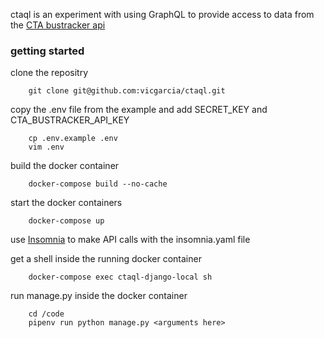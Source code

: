 ctaql is an experiment with using GraphQL to provide access to data from the [CTA bustracker api](https://www.transitchicago.com/developers/bustracker/)

### getting started

clone the repositry
```
    git clone git@github.com:vicgarcia/ctaql.git
```

copy the .env file from the example and add SECRET_KEY and CTA_BUSTRACKER_API_KEY
```
    cp .env.example .env
    vim .env
```

build the docker container
```
    docker-compose build --no-cache
```

start the docker containers
```
    docker-compose up
```

use [Insomnia](https://insomnia.rest/) to make API calls with the insomnia.yaml file

get a shell inside the running docker container
```
    docker-compose exec ctaql-django-local sh
```

run manage.py inside the docker container
```
    cd /code
    pipenv run python manage.py <arguments here>
```
